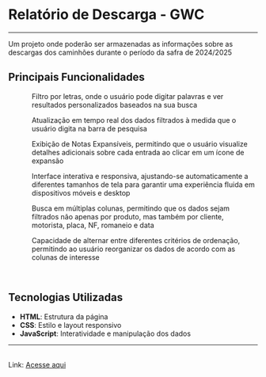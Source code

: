 <h1>Relatório de Descarga - GWC</h1>
<hr>
<p>Um projeto onde poderão ser armazenadas as informações sobre as descargas dos caminhões durante o período da safra de 2024/2025</p>

<h2>Principais Funcionalidades</h2>
<ul>
  <ol>Filtro por letras, onde o usuário pode digitar palavras e ver resultados personalizados baseados na sua busca</ol>
  <ol>Atualização em tempo real dos dados filtrados à medida que o usuário digita na barra de pesquisa</ol>
  <ol>Exibição de Notas Expansíveis, permitindo que o usuário visualize detalhes adicionais sobre cada entrada ao clicar em um ícone de expansão</ol>
  <ol>Interface interativa e responsiva, ajustando-se automaticamente a diferentes tamanhos de tela para garantir uma experiência fluida em dispositivos móveis e desktop</ol>
  <ol>Busca em múltiplas colunas, permitindo que os dados sejam filtrados não apenas por produto, mas também por cliente, motorista, placa, NF, romaneio e data</ol>
  <ol>Capacidade de alternar entre diferentes critérios de ordenação, permitindo ao usuário reorganizar os dados de acordo com as colunas de interesse</ol>
</ul>
<br>
<h2>Tecnologias Utilizadas</h2>
<ul>
  <li><strong>HTML</strong>: Estrutura da página</li>
  <li><strong>CSS</strong>: Estilo e layout responsivo</li>
  <li><strong>JavaScript</strong>: Interatividade e manipulação dos dados</li>
</ul>
<hr>
<br>
Link: <a href="https://caiorossi00.github.io/Relatorio-descarga-GWC/" target="_blank">Acesse aqui</a>
